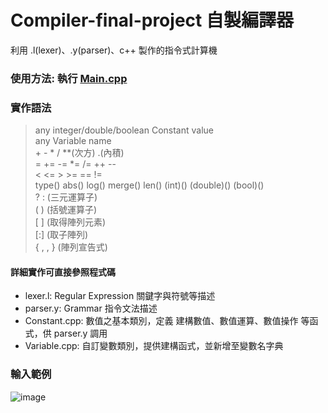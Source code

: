 # Compiler-final-project 自製編譯器

利用 .l(lexer)、.y(parser)、c++ 製作的指令式計算機 
### 使用方法: 執行 [Main.cpp](https://github.com/ubin0914/Compiler-final-project/blob/master/Compiler/main.cpp)
### 實作語法
> any integer/double/boolean Constant value  
> any Variable name  
> \+ \- \* / **(次方) .(內積)  
> = += -= *= /= ++ --  
> < <= > >= == !=  
> type() abs() log() merge() len() (int)() (double)() (bool)()  
> ? : (三元運算子)  
> ( ) (括號運算子)  
> [ ] (取得陣列元素)  
> [:] (取子陣列)  
> { , , } (陣列宣告式)  
    
#### 詳細實作可直接參照程式碼  
* lexer.l: Regular Expression 關鍵字與符號等描述
* parser.y: Grammar 指令文法描述
* Constant.cpp: 數值之基本類別，定義 建構數值、數值運算、數值操作 等函式，供 parser.y 調用
* Variable.cpp: 自訂變數類別，提供建構函式，並新增至變數名字典
### 輸入範例
![image](https://user-images.githubusercontent.com/73873427/236663016-f40c2598-e9ac-40a3-b807-e46ff395b20e.png)
